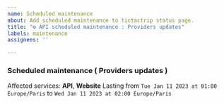 ```yaml
---
name: Scheduled maintenance
about: Add scheduled maintenance to tictactrip status page.
title: "⚙️ API scheduled maintenance : Providers updates"
labels: maintenance
assignees: ''

---
```


### Scheduled maintenance ( Providers updates )
Affected services: **API**, **Website**
Lasting from `Tue Jan 11 2023 at 01:00 Europe/Paris` to `Wed Jan 11 2023 at 02:00 Europe/Paris`

<!--
start: 2023-01-10T01:00:00+01:00
end: 2023-01-11T02:00:00+01:00
expectedDown: API, Website
-->
